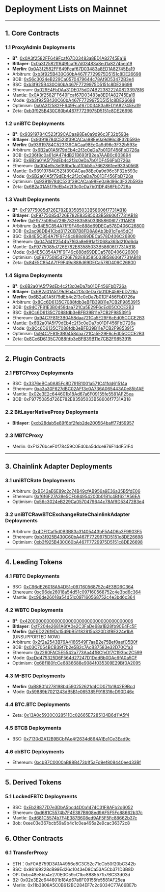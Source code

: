 # Deployment Lists on Mainnet

---------------------------------------------------

## 1. Core Contracts
### 1.1 ProxyAdmin Deployments
- **B²**: [0x0A3f2582FF649Fcaf67D03483a8ED1A82745Ea19](https://explorer.bsquared.network/address/0x0A3f2582FF649Fcaf67D03483a8ED1A82745Ea19)
- **Bitlayer**: [0x0a3f2582ff649fcaf67d03483a8ed1a82745ea19](https://www.btrscan.com/address/0x0a3f2582ff649fcaf67d03483a8ed1a82745ea19?tab=Transactions)
- **Merlin**: [0x0A3f2582FF649Fcaf67D03483a8ED1A82745Ea19](https://scan.merlinchain.io/address/0x0A3f2582FF649Fcaf67D03483a8ED1A82745Ea19)
- Arbitrum: [0xb3f925B430C60bA467F7729975D5151c8DE26698](https://arbiscan.io/address/0xb3f925B430C60bA467F7729975D5151c8DE26698)
- BOB: [0x56c3024eB229Ca0570479644c78Af9D53472B3e4](https://explorer.gobob.xyz/address/0x56c3024eB229Ca0570479644c78Af9D53472B3e4)
- BSC: [0xb3f925B430C60bA467F7729975D5151c8DE26698](https://bscscan.com/address/0xb3f925B430C60bA467F7729975D5151c8DE26698)
- Ethereum: [0x029E4FbDAa31DE075dD74B2238222A08233978f6](https://etherscan.io/address/0x029E4FbDAa31DE075dD74B2238222A08233978f6)
- Mantle: [0x0A3f2582FF649Fcaf67D03483a8ED1A82745Ea19](https://mantlescan.xyz/address/0x0A3f2582FF649Fcaf67D03483a8ED1A82745Ea19)
- Mode: [0xb3f925B430C60bA467F7729975D5151c8DE26698](https://modescan.io/address/0xb3f925B430C60bA467F7729975D5151c8DE26698)
- Optimism: [0x0A3f2582FF649Fcaf67D03483a8ED1A82745Ea19](https://optimistic.etherscan.io/address/0x0A3f2582FF649Fcaf67D03483a8ED1A82745Ea19)
- Zeta: [0xb3f925B430C60bA467F7729975D5151c8DE26698](https://zetachain.blockscout.com/address/0xb3f925B430C60bA467F7729975D5151c8DE26698)

### 1.2 uniBTC Deployments
- **B²**: [0x93919784C523f39CACaa98Ee0a9d96c3F32b593e](https://explorer.bsquared.network/address/0x93919784C523f39CACaa98Ee0a9d96c3F32b593e) 
- **Bitlayer**: [0x93919784C523f39CACaa98Ee0a9d96c3F32b593e](https://www.btrscan.com/address/0x93919784C523f39CACaa98Ee0a9d96c3F32b593e?tab=Transactions)
- **Merlin**: [0x93919784C523f39CACaa98Ee0a9d96c3F32b593e](https://scan.merlinchain.io/address/0x93919784C523f39CACaa98Ee0a9d96c3F32b593e)
- Arbitrum: [0x6B2a01A5f79dEb4c2f3c0eDa7b01DF456FbD726a](https://arbiscan.io/address/0x6B2a01A5f79dEb4c2f3c0eDa7b01DF456FbD726a)
- BOB: [0x236f8c0a61dA474dB21B693fB2ea7AAB0c803894](https://explorer.gobob.xyz/address/0x236f8c0a61dA474dB21B693fB2ea7AAB0c803894)
- BSC: [0x6B2a01A5f79dEb4c2f3c0eDa7b01DF456FbD726a](https://bscscan.com/address/0x6B2a01A5f79dEb4c2f3c0eDa7b01DF456FbD726a)
- Ethereum: [0x004e9c3ef86bc1ca1f0bb5c7662861ee93350568](https://etherscan.io/address/0x004e9c3ef86bc1ca1f0bb5c7662861ee93350568)
- Mantle: [0x93919784C523f39CACaa98Ee0a9d96c3F32b593e](https://mantlescan.xyz/address/0x93919784C523f39CACaa98Ee0a9d96c3F32b593e)
- Mode: [0x6B2a01A5f79dEb4c2f3c0eDa7b01DF456FbD726a](https://modescan.io/token/0x6B2a01A5f79dEb4c2f3c0eDa7b01DF456FbD726a)
- Optimism: [0x93919784C523f39CACaa98Ee0a9d96c3F32b593e](https://optimistic.etherscan.io/address/0x93919784C523f39CACaa98Ee0a9d96c3F32b593e)
- Zeta: [0x6B2a01A5f79dEb4c2f3c0eDa7b01DF456FbD726a](https://zetachain.blockscout.com/address/0x6B2a01A5f79dEb4c2f3c0eDa7b01DF456FbD726a)

### 1.3 Vault Deployments
- **B²**: [0xF9775085d726E782E83585033B58606f7731AB18](https://explorer.bsquared.network/address/0xF9775085d726E782E83585033B58606f7731AB18)
- **Bitlayer**: [0xF9775085d726E782E83585033B58606f7731AB18](https://www.btrscan.com/address/0xF9775085d726E782E83585033B58606f7731AB18?tab=Transactions)
- **Merlin**: [0xF9775085d726E782E83585033B58606f7731AB18](https://scan.merlinchain.io/address/0xF9775085d726E782E83585033B58606f7731AB18)
- Arbitrum: [0x84E5C854A7fF9F49c888d69DECa578D406C26800](https://arbiscan.io/address/0x84E5C854A7fF9F49c888d69DECa578D406C26800)
- BOB: [0x2ac98DB41Cbd3172CB7B8FD8A8Ab3b91cFe45dCf](https://explorer.gobob.xyz/address/0x2ac98DB41Cbd3172CB7B8FD8A8Ab3b91cFe45dCf)
- BSC: [0x84E5C854A7fF9F49c888d69DECa578D406C26800](https://bscscan.com/address/0x84E5C854A7fF9F49c888d69DECa578D406C26800)
- Ethereum: [0x047d41f2544b7f63a8e991af2068a363d210d6da](https://etherscan.io/address/0x047d41f2544b7f63a8e991af2068a363d210d6da)
- Mantle: [0xF9775085d726E782E83585033B58606f7731AB18](https://mantlescan.xyz/address/0xF9775085d726E782E83585033B58606f7731AB18)
- Mode: [0x84E5C854A7fF9F49c888d69DECa578D406C26800](https://modescan.io/address/0x84E5C854A7fF9F49c888d69DECa578D406C26800)
- Optimism: [0xF9775085d726E782E83585033B58606f7731AB18](https://optimistic.etherscan.io/address/0xF9775085d726E782E83585033B58606f7731AB18)
- Zeta: [0x84E5C854A7fF9F49c888d69DECa578D406C26800](https://zetachain.blockscout.com/address/0x84E5C854A7fF9F49c888d69DECa578D406C26800)

### 1.4 Sigma Deployments
- **B²**: [0x6B2a01A5f79dEb4c2f3c0eDa7b01DF456FbD726a](https://explorer.bsquared.network/address/0x6B2a01A5f79dEb4c2f3c0eDa7b01DF456FbD726a)
- **Bitlayer**: [0x6B2a01A5f79dEb4c2f3c0eDa7b01DF456FbD726a](https://www.btrscan.com/address/0x6b2a01a5f79deb4c2f3c0eda7b01df456fbd726a?tab=Transactions)
- **Merlin**: [0x6B2a01A5f79dEb4c2f3c0eDa7b01DF456FbD726a](https://scan.merlinchain.io/address/0x6B2a01A5f79dEb4c2f3c0eDa7b01DF456FbD726a)
- Arbitrum: [0x8Cc6D6135C7088fdb3eBFB39B11e7CB2F9853915](https://arbiscan.io/address/0x8cc6d6135c7088fdb3ebfb39b11e7cb2f9853915)
- BOB: [0x94C7F81E3B0458daa721Ca5E29F6cEd05CCCE2B3](https://explorer.gobob.xyz/address/0x94C7F81E3B0458daa721Ca5E29F6cEd05CCCE2B3)
- BSC: [0x8Cc6D6135C7088fdb3eBFB39B11e7CB2F9853915](https://bscscan.com/address/0x8Cc6D6135C7088fdb3eBFB39B11e7CB2F9853915)
- Ethereum: [0x94C7F81E3B0458daa721Ca5E29F6cEd05CCCE2B3](https://etherscan.io/address/0x94C7F81E3B0458daa721Ca5E29F6cEd05CCCE2B3)
- Mantle: [0x6B2a01A5f79dEb4c2f3c0eDa7b01DF456FbD726a](https://mantlescan.xyz/address/0x6B2a01A5f79dEb4c2f3c0eDa7b01DF456FbD726a)
- Mode: [0x8Cc6D6135C7088fdb3eBFB39B11e7CB2F9853915](https://modescan.io/address/0x8Cc6D6135C7088fdb3eBFB39B11e7CB2F9853915)
- Optimism: [0x94C7F81E3B0458daa721Ca5E29F6cEd05CCCE2B3](https://optimistic.etherscan.io/address/0x94C7F81E3B0458daa721Ca5E29F6cEd05CCCE2B3)
- Zeta: [0x8Cc6D6135C7088fdb3eBFB39B11e7CB2F9853915](https://zetachain.blockscout.com/address/0x8Cc6D6135C7088fdb3eBFB39B11e7CB2F9853915)

---------------------------------------------------

## 2. Plugin Contracts
### 2.1 FBTCProxy Deployments
- BSC: [0x3376eBCa0A85Fc8D791B1001a571C41fdd61514a](https://bscscan.com/address/0x3376eBCa0A85Fc8D791B1001a571C41fdd61514a)
- Ethereum: [0xa3a30F627dBC02AFf3c0A736A065443A0e85b1AE](https://etherscan.io/address/0xa3a30F627dBC02AFf3c0A736A065443A0e85b1AE)
- Mantle: [0x02e3E2c644601b18Ad67a6F09155fe5581AF25ea](https://explorer.mantle.xyz/address/0x02e3E2c644601b18Ad67a6F09155fe5581AF25ea)
- BOB: 0xF9775085d726E782E83585033B58606f7731AB18

### 2.2 BitLayerNativeProxy Deployments
- **Bitlayer**: [0xcb28dab5e89f6bf2feb2de200564baff77d59957](https://www.btrscan.com/address/0xcb28dab5e89f6bf2feb2de200564baff77d59957?tab=Transactions)

### 2.3 MBTCProxy
- Merlin: 0xF1376bceF0f78459C0Ed0ba5ddce976F1ddF51F4

---------------------------------------------------

## 3. Chainlink Adapter Deployments
### 3.1 uniBTCRate Deployments
- Arbitrum:  [0xBE43aE6E89c2c74B49cfAB956a9E36a35B5fdE06](https://arbiscan.io/address/0xBE43aE6E89c2c74B49cfAB956a9E36a35B5fdE06)
- Ethereum: [0xf6f6F27A38e5CFb94954200b01B1c4Bf621A56EA](https://etherscan.io/address/0xf6f6F27A38e5CFb94954200b01B1c4Bf621A56EA)
- Optimism: [0x56c3024eB229Ca0570479644c78Af9D53472B3e4](https://optimistic.etherscan.io/address/0x56c3024eB229Ca0570479644c78Af9D53472B3e4)

### 3.2 uniBTCRawBTCExchangeRateChainlinkAdapter Deployments
- Arbitrum: [0x4DFfCaf5d0B3B83a31405443bF5A4D6a3F9903F5](https://arbiscan.io/address/0x4DFfCaf5d0B3B83a31405443bF5A4D6a3F9903F5)
- Ethereum: [0xb3f925B430C60bA467F7729975D5151c8DE26698](https://etherscan.io/address/0xb3f925B430C60bA467F7729975D5151c8DE26698)
- Optimism: [0xb3f925B430C60bA467F7729975D5151c8DE26698](https://optimistic.etherscan.io/address/0xb3f925B430C60bA467F7729975D5151c8DE26698)

---------------------------------------------------

## 4. Leading Tokens
### 4.1 FBTC Deployments
- BSC: [0xC96dE26018A54D51c097160568752c4E3BD6C364](https://bscscan.com/address/0xC96dE26018A54D51c097160568752c4E3BD6C364)
- Ethereum: [0xc96de26018a54d51c097160568752c4e3bd6c364](https://etherscan.io/address/0xc96de26018a54d51c097160568752c4e3bd6c364)
- Mantle: [0xc96de26018a54d51c097160568752c4e3bd6c364](https://mantlescan.xyz/address/0xc96de26018a54d51c097160568752c4e3bd6c364)

### 4.2 WBTC Deployments
- **B²**: [0x4200000000000000000000000000000000000006](https://explorer.bsquared.network/address/0x4200000000000000000000000000000000000006)
- **Bitlayer**: [0xfF204e2681A6fA0e2C3FaDe68a1B28fb90E4Fc5F](https://www.btrscan.com/address/0xfF204e2681A6fA0e2C3FaDe68a1B28fb90E4Fc5F?tab=Transactions)
- **Merlin**: [0xF6D226f9Dc15d9bB51182815b320D3fBE324e1bA](https://scan.merlinchain.io/address/0xF6D226f9Dc15d9bB51182815b320D3fBE324e1bA) (UNSUPPORTED NOW)
- Arbitrum: [0x2f2a2543B76A4166549F7aaB2e75Bef0aefC5B0f](https://arbiscan.io/address/0x2f2a2543B76A4166549F7aaB2e75Bef0aefC5B0f)
- BOB: [0x03C7054BCB39f7b2e5B2c7AcB37583e32D70Cfa3](https://explorer.gobob.xyz/address/0x03C7054BCB39f7b2e5B2c7AcB37583e32D70Cfa3)
- Ethereum: [0x2260FAC5E5542a773Aa44fBCfeDf7C193bc2C599](https://etherscan.io/address/0x2260FAC5E5542a773Aa44fBCfeDf7C193bc2C599)
- Mode: [0xcDd475325D6F564d27247D1DddBb0DAc6fA0a5CF](https://modescan.io/token/0xcDd475325D6F564d27247D1DddBb0DAc6fA0a5CF)
- Optimism: [0x68f180fcCe6836688e9084f035309E29Bf0A2095](https://optimistic.etherscan.io/address/0x68f180fcCe6836688e9084f035309E29Bf0A2095)

### 4.3 M-BTC Deployments
- **Merlin**: [0xB880fd278198bd590252621d4CD071b1842E9Bcd](https://scan.merlinchain.io/address/0xB880fd278198bd590252621d4CD071b1842E9Bcd)
- Mode: [0x59889b7021243dB5B1e065385F918316cD90D46c](https://modescan.io/token/0x59889b7021243dB5B1e065385F918316cD90D46c)

### 4.4 BTC.BTC Deployments
- Zeta: [0x13A0c5930C028511Dc02665E7285134B6d11A5f4](https://zetachain.blockscout.com/address/0x13A0c5930C028511Dc02665E7285134B6d11A5f4)

### 4.5 BTCB Deployments
- BSC: [0x7130d2A12B9BCbFAe4f2634d864A1Ee1Ce3Ead9c](https://bscscan.com/address/0x7130d2A12B9BCbFAe4f2634d864A1Ee1Ce3Ead9c)

### 4.6 cbBTC Deployments
- Ethereum: [0xcbB7C0000aB88B473b1f5aFd9ef808440eed33Bf](https://etherscan.io/token/0xcbb7c0000ab88b473b1f5afd9ef808440eed33bf)

---------------------------------------------------

## 5. Derived Tokens
### 5.1 LockedFBTC Deployments
- BSC: [0xEb28877D7e3DbA5bcd4D0a1474C31F8AFb2d6052](https://bscscan.com/address/0xEb28877D7e3DbA5bcd4D0a1474C31F8AFb2d6052)
- Ethereum: [0xd681C5574b7F4E387B608ed9AF5F5Fc88662b37c](https://etherscan.io/address/0xd681C5574b7F4E387B608ed9AF5F5Fc88662b37c)
- Mantle: [0xd681C5574b7F4E387B608ed9AF5F5Fc88662b37c](https://explorer.mantle.xyz/address/0xd681C5574b7F4E387B608ed9AF5F5Fc88662b37c)
- Bob: 0xee03e367bcb59a9b4c1c0ea495a2e9cac36372c8


## 6. Other Contracts
### 6.1 TransferProxy
- ETH：0xF0AB759D3A1A4956e8C3C52c71cCb50f20bC342b
- BSC: 0x98169228cB99Ed26c1043eD8Ca53A5Cb371D3B8D
- OP: 0xbc48e8bb4e270E0C59cC1bc8885571b7BC33d03d
- B2: 0x02e3E2c644601b18Ad67a6F09155fe5581AF25ea
- Merlin: 0x11b3808A5C0B612BC284EF7c2c6034C77A66BE7b

